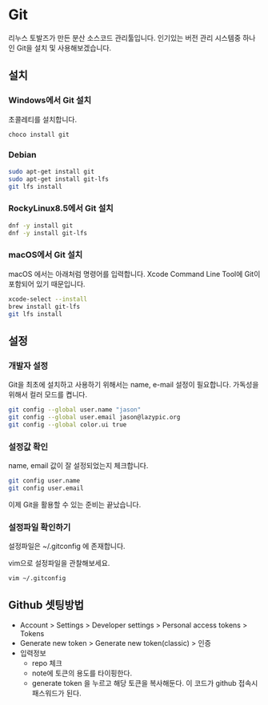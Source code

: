 # Git

리누스 토발즈가 만든 분산 소스코드 관리툴입니다.
인기있는 버전 관리 시스템중 하나인 Git을 설치 및 사용해보겠습니다.


## 설치

### Windows에서 Git 설치

초콜레티를 설치합니다.

```bash
choco install git
```

### Debian

```bash
sudo apt-get install git
sudo apt-get install git-lfs
git lfs install
```

### RockyLinux8.5에서 Git 설치

```bash
dnf -y install git
dnf -y install git-lfs
```

### macOS에서 Git 설치

macOS 에서는 아래처럼 명령어를 입력합니다.
Xcode Command Line Tool에 Git이 포함되어 있기 때문입니다.

```bash
xcode-select --install
brew install git-lfs
git lfs install
```

## 설정

### 개발자 설정

Git을 최초에 설치하고 사용하기 위해서는 name, e-mail 설정이 필요합니다.
가독성을 위해서 컬러 모드를 켭니다.

```bash
git config --global user.name "jason"
git config --global user.email jason@lazypic.org
git config --global color.ui true
```

### 설정값 확인

name, email 값이 잘 설정되었는지 체크합니다.

```bash
git config user.name
git config user.email
```

이제 Git을 활용할 수 있는 준비는 끝났습니다.

### 설정파일 확인하기

설정파일은 ~/.gitconfig 에 존재합니다.

vim으로 설정파일을 관찰해보세요.

```bash
vim ~/.gitconfig
```

## Github 셋팅방법

- Account > Settings > Developer settings > Personal access tokens > Tokens
- Generate new token > Generate new token(classic) > 인증
- 입력정보
    - repo 체크
    - note에 토큰의 용도를 타이핑한다.
    - generate token 을 누르고 해당 토큰을 복사해둔다. 이 코드가 github 접속시 패스워드가 된다.

